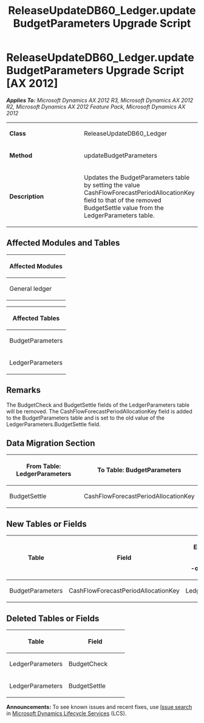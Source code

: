 ﻿---
title: ReleaseUpdateDB60_Ledger.updateBudgetParameters Upgrade Script
TOCTitle: ReleaseUpdateDB60_Ledger.updateBudgetParameters Upgrade Script
ms:assetid: 8be3da7c-50e6-033a-aea1-ec0136347d02
ms:mtpsurl: https://msdn.microsoft.com/en-us/library/JJ736441(v=AX.60)
ms:contentKeyID: 49709630
ms.date: 05/18/2015
mtps_version: v=AX.60
---

# ReleaseUpdateDB60\_Ledger.updateBudgetParameters Upgrade Script [AX 2012]


_**Applies To:** Microsoft Dynamics AX 2012 R3, Microsoft Dynamics AX 2012 R2, Microsoft Dynamics AX 2012 Feature Pack, Microsoft Dynamics AX 2012_

<table>
<colgroup>
<col style="width: 50%" />
<col style="width: 50%" />
</colgroup>
<tbody>
<tr class="odd">
<td><p><strong>Class</strong></p></td>
<td><p>ReleaseUpdateDB60_Ledger</p></td>
</tr>
<tr class="even">
<td><p><strong>Method</strong></p></td>
<td><p>updateBudgetParameters</p></td>
</tr>
<tr class="odd">
<td><p><strong>Description</strong></p></td>
<td><p>Updates the BudgetParameters table by setting the value CashFlowForecastPeriodAllocationKey field to that of the removed BudgetSettle value from the LedgerParameters table.</p></td>
</tr>
</tbody>
</table>


## Affected Modules and Tables

<table>
<colgroup>
<col style="width: 100%" />
</colgroup>
<thead>
<tr class="header">
<th><p>Affected Modules</p></th>
</tr>
</thead>
<tbody>
<tr class="odd">
<td><p>General ledger</p></td>
</tr>
</tbody>
</table>


<table>
<colgroup>
<col style="width: 100%" />
</colgroup>
<thead>
<tr class="header">
<th><p>Affected Tables</p></th>
</tr>
</thead>
<tbody>
<tr class="odd">
<td><p>BudgetParameters</p></td>
</tr>
<tr class="even">
<td><p>LedgerParameters</p></td>
</tr>
</tbody>
</table>


## Remarks

The BudgetCheck and BudgetSettle fields of the LedgerParameters table will be removed. The CashFlowForecastPeriodAllocationKey field is added to the BudgetParameters table and is set to the old value of the LedgerParameters.BudgetSettle field.

## Data Migration Section

<table>
<colgroup>
<col style="width: 50%" />
<col style="width: 50%" />
</colgroup>
<thead>
<tr class="header">
<th><p>From Table: LedgerParameters</p></th>
<th><p>To Table: BudgetParameters</p></th>
</tr>
</thead>
<tbody>
<tr class="odd">
<td><p>BudgetSettle</p></td>
<td><p>CashFlowForecastPeriodAllocationKey</p></td>
</tr>
</tbody>
</table>


## New Tables or Fields

<table>
<colgroup>
<col style="width: 33%" />
<col style="width: 33%" />
<col style="width: 33%" />
</colgroup>
<thead>
<tr class="header">
<th><p>Table</p></th>
<th><p>Field</p></th>
<th><p>Extended Data Type</p>
<p>-or- Base Enum</p></th>
</tr>
</thead>
<tbody>
<tr class="odd">
<td><p>BudgetParameters</p></td>
<td><p>CashFlowForecastPeriodAllocationKey</p></td>
<td><p>LedgerAllocateKeyId</p></td>
</tr>
</tbody>
</table>


## Deleted Tables or Fields

<table>
<colgroup>
<col style="width: 50%" />
<col style="width: 50%" />
</colgroup>
<thead>
<tr class="header">
<th><p>Table</p></th>
<th><p>Field</p></th>
</tr>
</thead>
<tbody>
<tr class="odd">
<td><p>LedgerParameters</p></td>
<td><p>BudgetCheck</p></td>
</tr>
<tr class="even">
<td><p>LedgerParameters</p></td>
<td><p>BudgetSettle</p></td>
</tr>
</tbody>
</table>

  
**Announcements:** To see known issues and recent fixes, use [Issue search](http://go.microsoft.com/fwlink/?linkid=389258) in [Microsoft Dynamics Lifecycle Services](http://go.microsoft.com/fwlink/?linkid=306505) (LCS).

